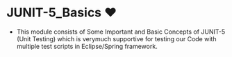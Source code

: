 # JUNIT-5_Basics ❤️ 

- This module consists of Some Important and Basic Concepts of JUNIT-5 (Unit Testing) which is verymuch supportive for testing our Code with multiple test scripts in Eclipse/Spring framework.
